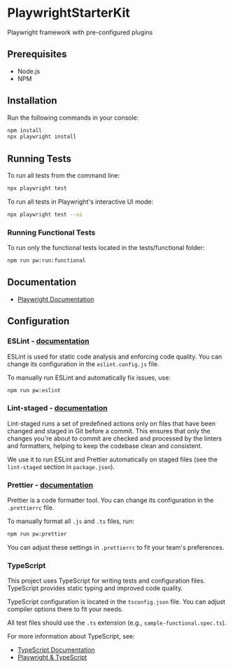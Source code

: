 # PlaywrightStarterKit
Playwright framework with pre-configured plugins

## Prerequisites

- Node.js
- NPM

## Installation

Run the following commands in your console:

```sh
npm install
npx playwright install
```

## Running Tests

To run all tests from the command line:

```sh
npx playwright test
```

To run all tests in Playwright's interactive UI mode:

```sh
npx playwright test --ui
```

### Running Functional Tests

To run only the functional tests located in the tests/functional folder:

```sh
npm run pw:run:functional
```

## Documentation

- [Playwright Documentation](https://playwright.dev/docs/intro)

## Configuration

### ESLint - [documentation](https://eslint.org/docs/user-guide/configuring/rules)

ESLint is used for static code analysis and enforcing code quality. You can change its configuration in the `eslint.config.js` file.

To manually run ESLint and automatically fix issues, use:

```sh
npm run pw:eslint
```

### Lint-staged - [documentation](https://github.com/okonet/lint-staged)

Lint-staged runs a set of predefined actions only on files that have been changed and staged in Git before a commit. This ensures that only the changes you're about to commit are checked and processed by the linters and formatters, helping to keep the codebase clean and consistent.

We use it to run ESLint and Prettier automatically on staged files (see the `lint-staged` section in `package.json`).

### Prettier - [documentation](https://prettier.io/docs/en/options.html)

Prettier is a code formatter tool. You can change its configuration in the `.prettierrc` file.

To manually format all `.js` and `.ts` files, run:

```sh
npm run pw:prettier
```

You can adjust these settings in `.prettierrc` to fit your team's preferences.

### TypeScript

This project uses TypeScript for writing tests and configuration files. TypeScript provides static typing and improved code quality.

TypeScript configuration is located in the `tsconfig.json` file. You can adjust compiler options there to fit your needs.

All test files should use the `.ts` extension (e.g., `sample-functional.spec.ts`).

For more information about TypeScript, see:
- [TypeScript Documentation](https://www.typescriptlang.org/docs/)
- [Playwright & TypeScript](https://playwright.dev/docs/test-typescript)